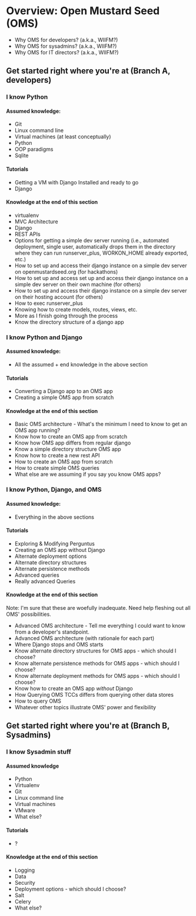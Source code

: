 # Overview: Open Mustard Seed (OMS)
* Why OMS for developers? (a.k.a., WIIFM?)
* Why OMS for sysadmins? (a.k.a., WIIFM?)
* Why OMS for IT directors? (a.k.a., WIIFM?)

## Get started right where you're at (Branch A, developers)
### I know Python

#### Assumed knowledge:
* Git
* Linux command line
* Virtual machines (at least conceptually)
* Python
* OOP paradigms
* Sqlite

#### Tutorials
* Getting a VM with Django Installed and ready to go
* Django

#### Knowledge at the end of this section
* virtualenv
* MVC Architecture
* Django
* REST APIs
* Options for getting a simple dev server running (i.e., automated deployment, single user, automatically drops them in the directory where they can run runserver_plus, WORKON_HOME already exported, etc.)
* How to set up and access their django instance on a simple dev server on openmustardseed.org (for hackathons)
* How to set up and access set up and access their django instance on a simple dev server on their own machine (for others)
* How to set up and access their django instance on a simple dev server on their hosting account (for others)
* How to exec runserver_plus
* Knowing how to create models, routes, views, etc.
* More as I finish going through the process
* Know the directory structure of a django app

### I know Python and Django

#### Assumed knowledge:
* All the assumed + end knowledge in the above section

#### Tutorials
* Converting a Django app to an OMS app
* Creating a simple OMS app from scratch

#### Knowledge at the end of this section
* Basic OMS architecture - What's the minimum I need to know to get an OMS app running?
* Know how to create an OMS app from scratch
* Know how OMS app differs from regular django
* Know a simple directory structure OMS app
* Know how to create a new rest API
* How to create an OMS app from scratch
* How to create simple OMS queries
* What else are we assuming if you say you know OMS apps?

### I know Python, Django, and OMS

#### Assumed knowledge:
* Everything in the above sections

#### Tutorials
* Exploring & Modifying Perguntus
* Creating an OMS app without Django
* Alternate deployment options
* Alternate directory structures
* Alternate persistence methods
* Advanced queries
* Really advanced Queries

#### Knowledge at the end of this section

Note: I'm sure that these are woefully inadequate. Need help fleshing out all OMS' possibilities.

* Advanced OMS architecture - Tell me everything I could want to know from a developer's standpoint.
* Advanced OMS architecture (with rationale for each part)
* Where Django stops and OMS starts 
* Know alternate directory structures for OMS apps - which should I choose?
* Know alternate persistence methods for OMS apps - which should I choose?
* Know alternate deployment methods for OMS apps - which should I choose?
* Know how to create an OMS app *without* Django
* How Querying OMS TCCs differs from querying other data stores
* How to query OMS
* Whatever other topics illustrate OMS' power and flexibility



## Get started right where you're at (Branch B, Sysadmins)

### I know Sysadmin stuff

#### Assumed knowledge
* Python
* Virtualenv
* Git
* Linux command line
* Virtual machines
* VMware
* What else?

#### Tutorials
* ?

#### Knowledge at the end of this section
* Logging
* Data
* Security
* Deployment options - which should I choose?
* Salt
* Celery
* What else?